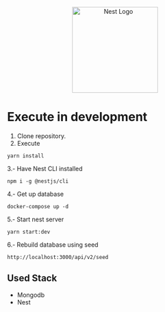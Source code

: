 <p align="center">
  <a href="http://nestjs.com/" target="blank"><img src="https://nestjs.com/img/logo-small.svg" width="200" alt="Nest Logo" /></a>
</p>

# Execute in development

1. Clone repository.
2. Execute
```
yarn install
````
3.- Have Nest CLI installed
```
npm i -g @nestjs/cli
````
4.- Get up database
```
docker-compose up -d
```

5.- Start nest server
```
yarn start:dev
```

6.- Rebuild database using seed
```
http://localhost:3000/api/v2/seed
```

## Used Stack
* Mongodb
* Nest